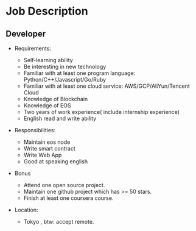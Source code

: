 # Job Description
## Developer
* Requirements:
  * Self-learning ability
  * Be interesting in new technology
  * Familiar with at least one program language: Python/C++/Javascript/Go/Ruby
  * Familiar with at least one cloud service: AWS/GCP/AliYun/Tencent Cloud
  * Knowledge of Blockchain
  * Knowledge of EOS
  * Two years of work experience( include internship experience)
  * English read and write ability

* Responsibilities: 
  * Maintain eos node
  * Write smart contract
  * Write Web App
  * Good at speaking english
 
* Bonus
  * Attend one open source project. 
  * Maintain one github project which has >= 50 stars.
  * Finish at least one coursera course. 

* Location:
  * Tokyo , btw: accept remote. 
